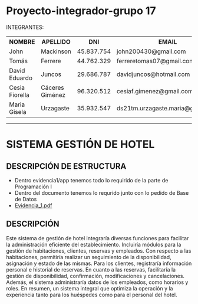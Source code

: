 # Proyecto-integrador-grupo 17
 INTEGRANTES:
 <table style="width: 100%;">
  <tr>
   <th>
    NOMBRE
   </th>
   <th>
    APELLIDO
   </th>
   <th>
    DNI
   </th>
   <th>
    EMAIL
   </th>
   <th>
    REPOSITORIO GIT
   </th>
   <th>
    REPOSITORIO PERSONAL
   </th>
   <tr>
    <td>
     John
    </td>
    <td>
     Mackinson
    </td>
    <td>
     45.837.754
    </td>
    <td>
     john200430@gmail.com
    </td>
    <td>
      https://github.com/johnmack10
    </td>
    <td>
      https://github.com/johnmack10/repo_personal
    </td>
   </tr>
  <tr>
    <td>
     Tomás
    </td>
    <td>
     Ferrere
    </td>
    <td>
     44.762.329
    </td>
    <td>
     ferreretomas07@gmail.com
    </td>
    <td>
      https://github.com/ttomy14
    </td>
    <td>
      https://github.com/ttomy14/Repositorio_Personal
    </td>
   </tr>
  <tr>
    <td>
     David Eduardo
    </td>
   <td>
     Juncos
    </td>
    <td>
     29.686.787
    </td>
    <td>
     davidjuncos@hotmail.com
    </td>
    <td>
      https://github.com/davidJuncos
    </td>
    <td>
      https://github.com/davidJuncos/Personal-ISPC-Evidencia2
    </td>
   </tr>
  <tr>
  
   </tr>
  </tr>
  </th>
   <tr>
    <td>
    Cesia Fiorella 
    </td>
    <td>
     Cáceres Giménez
    </td>
    <td>
   96.320.512
    </td>
    <td>
    cesiaf.gimenez@gmail.com
    </td>
    <td>
     https://github.com/Cesiaf
    </td>
    <td>
      .
    </td>
   </tr>
   </th>
   <tr>
    <td>
     Maria Gisela
    </td>
    <td>
    Urzagaste
    </td>
    <td>
     35.932.547
    </td>
    <td>
     ds21tm.urzagaste.maria@gmail.com
    </td>
    <td>
      https://github.com/Mar-Urzag
    </td>
    <td>
     -
    </td>
   </tr>
 </table>
 

---

# SISTEMA GESTIÓN DE HOTEL

## DESCRIPCIÓN DE ESTRUCTURA
- Dentro evidencia1/app tenemos todo lo requirido de la parte de Programación I 
- Dentro del documento tenemos lo requrido junto con lo pedido de Base de Datos 
- [Evidencia_1.pdf](https://github.com/davidJuncos/Proyecto-integrador-grupo17/blob/master/evidencia1/_EVIDENCIA%20DE%20APRENDIZAJE%20N%C2%B01.pdf)

## DESCRIPCIÓN 

Este sistema de gestión de hotel integraría diversas funciones para facilitar la administración eficiente del establecimiento. Incluiría módulos para la gestión de habitaciones, clientes, reservas y empleados. Con respecto a las habitaciones, permitiría realizar un seguimiento de la disponibilidad, asignación y estado de las mismas. Para los clientes, registraría información personal e historial de reservas. En cuanto a las reservas, facilitaría la gestión de disponibilidad, confirmación, modificaciones y cancelaciones. Además, el sistema administraría datos de los empleados, como horarios y roles. En resumen, un sistema integral que optimiza la operación y la experiencia tanto para los huéspedes como para el personal del hotel.




